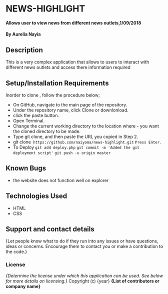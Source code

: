 # NEWS-HIGHLIGHT
#### Allows user to view news from different news outlets,1/09/2018 
#### By Aurelia Nayia
## Description
This is a very complex application that allows to users to interact with different news outlets and access there information required
## Setup/Installation Requirements

Inorder to clone , follow the procedure below;

- On GitHub, navigate to the main page of the repository.
- Under the repository name, click Clone or downlonload.
- click the paste button.
- Open Terminal.
- Change the current working directory to the location where  -  you want the cloned directory to be made.
- Type git clone, and then paste the URL you copied in Step 2.
- git clone` https://github.com/naiyoma/news-highlight.git`
`Press Enter`.
- To Deploy
`git add deploy.php`
`git commit -m 'Added the git deployment script'`
`git push -u origin master`
## Known Bugs
- the website does not function well on explorer
## Technologies Used
- HTML
- CSS

## Support and contact details
{Let people know what to do if they run into any issues or have questions, ideas or concerns.  Encourage them to contact you or make a contribution to the code.}
### License
*{Determine the license under which this application can be used.  See below for more details on licensing.}*
Copyright (c) {year} **{List of contributors or company name}**